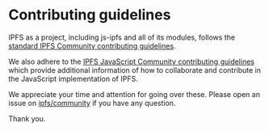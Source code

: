 # Contributing guidelines

IPFS as a project, including js-ipfs and all of its modules, follows the [standard IPFS Community contributing guidelines](https://github.com/ipfs/community/blob/master/CONTRIBUTING.md).

We also adhere to the [IPFS JavaScript Community contributing guidelines](https://github.com/ipfs/community/blob/master/CONTRIBUTING_JS.md) which provide additional information of how to collaborate and contribute in the JavaScript implementation of IPFS.

We appreciate your time and attention for going over these. Please open an issue on [ipfs/community](https://github.com/ipfs/community) if you have any question.

Thank you.
